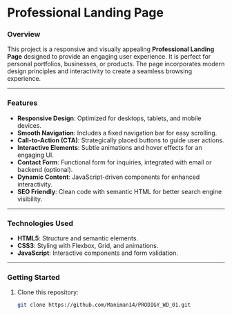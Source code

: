 # Professional Landing Page

### **Overview**
This project is a responsive and visually appealing **Professional Landing Page** designed to provide an engaging user experience. It is perfect for personal portfolios, businesses, or products. The page incorporates modern design principles and interactivity to create a seamless browsing experience.

---

### **Features**
* **Responsive Design**: Optimized for desktops, tablets, and mobile devices.
* **Smooth Navigation**: Includes a fixed navigation bar for easy scrolling.
* **Call-to-Action (CTA)**: Strategically placed buttons to guide user actions.
* **Interactive Elements**: Subtle animations and hover effects for an engaging UI.
* **Contact Form**: Functional form for inquiries, integrated with email or backend (optional).
* **Dynamic Content**: JavaScript-driven components for enhanced interactivity.
* **SEO Friendly**: Clean code with semantic HTML for better search engine visibility.

---

### **Technologies Used**
- **HTML5**: Structure and semantic elements.
- **CSS3**: Styling with Flexbox, Grid, and animations.
- **JavaScript**: Interactive components and form validation.

---

### **Getting Started**
1. Clone this repository:
   ```bash
   git clone https://github.com/Maniman14/PRODIGY_WD_01.git
